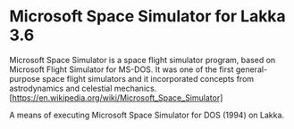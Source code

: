 # Microsoft Space Simulator for Lakka 3.6

Microsoft Space Simulator is a space flight simulator program, based on Microsoft Flight Simulator for MS-DOS. It was one of the first general-purpose space flight simulators and it incorporated concepts from astrodynamics and celestial mechanics.
[https://en.wikipedia.org/wiki/Microsoft_Space_Simulator]

A means of executing Microsoft Space Simulator for DOS (1994) on Lakka.
